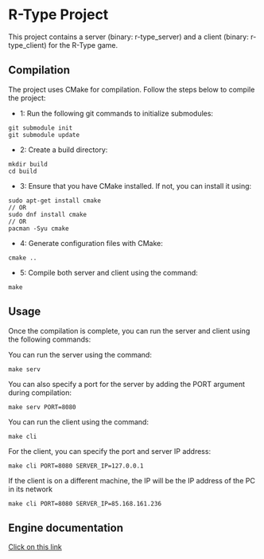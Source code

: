 # R-Type Project

This project contains a server (binary: r-type_server) and a client (binary: r-type_client) for the R-Type game.

## Compilation

The project uses CMake for compilation. Follow the steps below to compile the project:
 - 1: Run the following git commands to initialize submodules:

```
git submodule init
git submodule update
```

 - 2: Create a build directory:

```
mkdir build
cd build
```
 - 3: Ensure that you have CMake installed. If not, you can install it using:

```
sudo apt-get install cmake
// OR
sudo dnf install cmake
// OR
pacman -Syu cmake
```

 - 4: Generate configuration files with CMake:

```
cmake ..
```
 - 5: Compile both server and client using the command:

```
make
```


## Usage

Once the compilation is complete, you can run the server and client using the following commands:

   You can run the server using the command:

    make serv

   You can also specify a port for the server by adding the PORT argument during compilation:

    make serv PORT=8080

   You can run the client using the command:

    make cli

   For the client, you can specify the port and server IP address:

    make cli PORT=8080 SERVER_IP=127.0.0.1

   If the client is on a different machine, the IP will be the IP address of the PC in its network

    make cli PORT=8080 SERVER_IP=85.168.161.236


## Engine documentation

[Click on this link](EngineReadme.md)